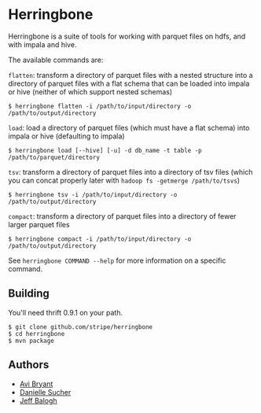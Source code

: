 Herringbone
===========

Herringbone is a suite of tools for working with parquet files on hdfs, and with impala and hive.

The available commands are:

`flatten`: transform a directory of parquet files with a nested structure into a directory of parquet files with a flat schema that can be loaded into impala or hive (neither of which support nested schemas)

    $ herringbone flatten -i /path/to/input/directory -o /path/to/output/directory

`load`: load a directory of parquet files (which must have a flat schema) into impala or hive (defaulting to impala)

    $ herringbone load [--hive] [-u] -d db_name -t table -p /path/to/parquet/directory

`tsv`: transform a directory of parquet files into a directory of tsv files (which you can concat properly later with `hadoop fs -getmerge /path/to/tsvs`)

    $ herringbone tsv -i /path/to/input/directory -o /path/to/output/directory

`compact`: transform a directory of parquet files into a directory of fewer larger parquet files

    $ herringbone compact -i /path/to/input/directory -o /path/to/output/directory

See `herringbone COMMAND --help` for more information on a specific command.

Building
--------

You'll need thrift 0.9.1 on your path.

    $ git clone github.com/stripe/herringbone
    $ cd herringbone
    $ mvn package

Authors
-------

 - [Avi Bryant](http://twitter.com/avibryant)
 - [Danielle Sucher](http://twitter.com/daniellesucher)
 - [Jeff Balogh](http://twitter.com/jbalogh)
